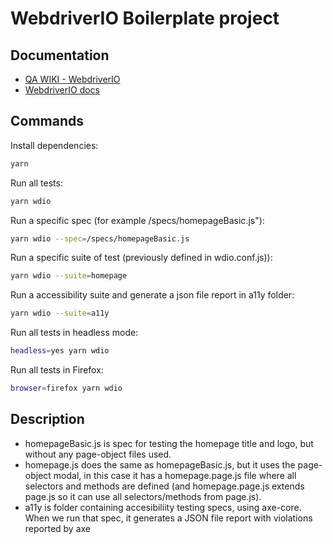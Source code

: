 # WebdriverIO Boilerplate project

## Documentation

- [QA WIKI - WebdriverIO](https://sites.google.com/a/work.co/qa-wiki/05-automation/webdriverio-guide/install-and-configure?authuser=0)
- [WebdriverIO docs](https://webdriver.io/docs/gettingstarted)

## Commands

Install dependencies:

```bash
yarn
```

Run all tests:

```bash
yarn wdio
```

Run a specific spec (for example /specs/homepageBasic.js"):

```bash
yarn wdio --spec=/specs/homepageBasic.js
```

Run a specific suite of test (previously defined in wdio.conf.js)):

```bash
yarn wdio --suite=homepage
```

Run a accessibility suite and generate a json file report in a11y folder:

```bash
yarn wdio --suite=a11y
```

Run all tests in headless mode:

```bash
headless=yes yarn wdio
```

Run all tests in Firefox:

```bash
browser=firefox yarn wdio
```

## Description

- homepageBasic.js is spec for testing the homepage title and logo, but without any page-object files used.
- homepage.js does the same as homepageBasic.js, but it uses the page-object modal, in this case it has a homepage.page.js file where all selectors and methods are defined (and homepage.page.js extends page.js so it can use all selectors/methods from page.js).
- a11y is folder containing accesibiliity testing specs, using axe-core. When we run that spec, it generates a JSON file report with violations reported by axe

